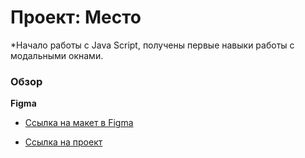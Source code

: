 # Проект: Место
*Начало работы с Java Script, получены первые навыки работы с модальными окнами.
### Обзор

**Figma**

* [Ссылка на макет в Figma](https://www.figma.com/file/2cn9N9jSkmxD84oJik7xL7/JavaScript.-Sprint-4?node-id=0%3A1)

* [Ссылка на проект](https://dmitriy9427.github.io/mesto/https/index.html)